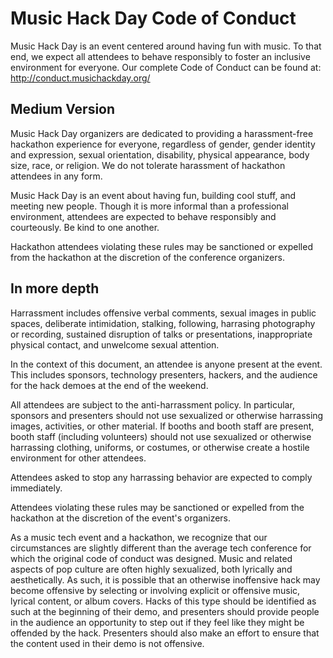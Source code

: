Music Hack Day Code of Conduct
==============================

Music Hack Day is an event centered around having fun with music.  To that end,
we expect all attendees to behave responsibly to foster an inclusive environment
for everyone.  Our complete Code of Conduct can be found at: http://conduct.musichackday.org/


Medium Version
--------------
Music Hack Day organizers are dedicated to providing a harassment-free
hackathon experience for everyone, regardless of gender, gender identity and
expression, sexual orientation, disability, physical appearance, body size,
race, or religion. We do not tolerate harassment of hackathon attendees in any
form.

Music Hack Day is an event about having fun, building cool stuff, and meeting
new people. Though it is more informal than a professional environment, attendees
are expected to behave responsibly and courteously. Be kind to one another.

Hackathon attendees violating these rules may be sanctioned or expelled
from the hackathon at the discretion of the conference organizers.


In more depth
-------------
Harrassment includes offensive verbal comments, sexual images in public spaces,
deliberate intimidation, stalking, following, harrasing photography or recording,
sustained disruption of talks or presentations, inappropriate physical contact,
and unwelcome sexual attention.

In the context of this document, an attendee is anyone present at the event. This
includes sponsors, technology presenters, hackers, and the audience for the hack
demoes at the end of the weekend.

All attendees are subject to the anti-harrassment policy. In particular, sponsors
and presenters should not use sexualized or otherwise harrassing images, activities, or other material.
If booths and booth staff are present, booth staff (including volunteers) should
not use sexualized or otherwise harrassing clothing, uniforms, or costumes, or otherwise create a
hostile environment for other attendees.

Attendees asked to stop any harrassing behavior are expected to comply immediately.

Attendees violating these rules may be sanctioned or expelled from the hackathon
at the discretion of the event's organizers.

As a music tech event and a hackathon, we recognize that our circumstances are
slightly different than the average tech conference for which the original code
of conduct was designed. Music and related aspects of pop culture are often highly
sexualized, both lyrically and aesthetically. As such, it is possible that an
otherwise inoffensive hack may become offensive by selecting or involving explicit
or offensive music, lyrical content, or album covers. Hacks of this type should
be identified as such at the beginning of their demo, and presenters should 
provide people in the audience an opportunity to step out if they feel like they
might be offended by the hack. Presenters should also make an effort to ensure
that the content used in their demo is not offensive.
